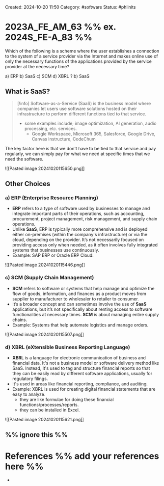 Created: 2024-10-20 11:50
Category: #software 
Status: #philnits



# 2023A_FE_AM_63 %% ex. 2024S_FE-A_83 %%

Which of the following is a scheme where the user establishes a connection to the system of a service provider via the Internet and makes online use of only the necessary functions of the applications provided by the service provider at the necessary time?

a) ERP
b) SaaS
c) SCM
d) XBRL
? 
b) SaaS

## What is SaaS?

> [!info] Software-as-a-Service (SaaS) is the business model where companies let users use software solutions hosted on their infrastructure to perform different functions tied to that service.
> - some examples include; image optimization, AI generation, audio processing, etc. services.
> 	- Google Workspace, Microsoft 365, Salesforce, Google Drive, Canvas Instructure, CodeChum

The key factor here is that we don't have to be tied to that service and pay regularly, we can simply pay for what we need at specific times that we need the software.

![[Pasted image 20241020115650.png]]

## Other Choices


### a) **ERP (Enterprise Resource Planning)**

- **ERP** refers to a type of software used by businesses to manage and integrate important parts of their operations, such as accounting, procurement, project management, risk management, and supply chain operations.
- Unlike **SaaS**, ERP is typically more comprehensive and is deployed either on-premises (within the company's infrastructure) or via the cloud, depending on the provider. It’s not necessarily focused on providing access only when needed, as it often involves fully integrated systems that businesses use continuously.
- Example: SAP ERP or Oracle ERP Cloud.

![[Pasted image 20241020115446.png]]

### c) **SCM (Supply Chain Management)**

- **SCM** refers to software or systems that help manage and optimize the flow of goods, information, and finances as a product moves from supplier to manufacturer to wholesaler to retailer to consumer.
- It’s a broader concept and can sometimes involve the use of **SaaS** applications, but it’s not specifically about renting access to software functionalities at necessary times. **SCM** is about managing entire supply chains.
- Example: Systems that help automate logistics and manage orders.

![[Pasted image 20241020115507.png]]

### d) **XBRL (eXtensible Business Reporting Language)**

- **XBRL** is a language for electronic communication of business and financial data. It's not a business model or software delivery method like SaaS. Instead, it's used to tag and structure financial reports so that they can be easily read by different software applications, usually for regulatory filings.
- It's used in areas like financial reporting, compliance, and auditing.
- Example: XBRL is used for creating digital financial statements that are easy to analyze.
	- they are like formulae for doing these financial functions/processes/reports.
	- they can be installed in Excel.

![[Pasted image 20241020115621.png]]

%% ignore this %%
---









# References %% add your references here %%
- 